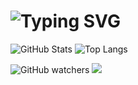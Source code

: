 # ![Typing SVG](https://readme-typing-svg.herokuapp.com?duration=5011&color=CFCECB&center=falso&vCenter=falso&lines=👋+Hello+World,+Igor+Cunha+Aqui;👋+Bem+vindo+ao+meu+Perfil+😀)

![GitHub Stats](https://github-readme-stats.vercel.app/api?username=igor3118&theme=transparent&bg_color=013&border_color=30A3DC&show_icons=true&icon_color=30A3DC&title_color=E94D5F&text_color=FFF)
![Top Langs](https://github-readme-stats-git-masterrstaa-rickstaa.vercel.app/api/top-langs/?username=igor3118&layout=compact&bg_color=013&border_color=30A3DC&title_color=E94D5F&text_color=FFF)

![GitHub watchers](https://img.shields.io/github/watchers/igor3118/igor3118)
[![](https://visitcount.itsvg.in/api?id=igor3118&label=Views&color=12&icon=0&pretty=true)](https://visitcount.itsvg.in)
